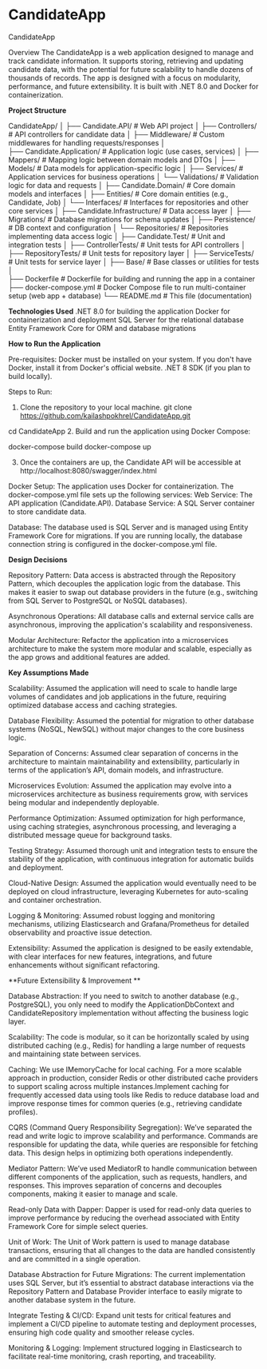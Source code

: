 # CandidateApp

CandidateApp

Overview
The CandidateApp is a web application designed to manage and track candidate information. It supports storing, retrieving and updating candidate data, with the potential for future scalability to handle dozens of thousands of records. The app is designed with a focus on modularity, performance, and future extensibility. It is built with .NET 8.0 and Docker for containerization.

**Project Structure**

CandidateApp/
│
├── Candidate.API/                # Web API project
│   ├── Controllers/              # API controllers for candidate data
│   ├── Middleware/               # Custom middlewares for handling requests/responses
│   
├── Candidate.Application/        # Application logic (use cases, services)
│   ├── Mappers/                  # Mapping logic between domain models and DTOs
│   ├── Models/                   # Data models for application-specific logic
│   ├── Services/                 # Application services for business operations
│   └── Validations/              # Validation logic for data and requests
│
├── Candidate.Domain/             # Core domain models and interfaces
│   ├── Entities/                 # Core domain entities (e.g., Candidate, Job)
│   └── Interfaces/               # Interfaces for repositories and other core services
│
├── Candidate.Infrastructure/     # Data access layer
│   ├── Migrations/               # Database migrations for schema updates
│   ├── Persistence/              # DB context and configuration
│   └── Repositories/             # Repositories implementing data access logic
│
├── Candidate.Test/               # Unit and integration tests
│   ├── ControllerTests/          # Unit tests for API controllers
│   ├── RepositoryTests/          # Unit tests for repository layer
│   ├── ServiceTests/             # Unit tests for service layer
│   ├── Base/                     # Base classes or utilities for tests
│   
├── Dockerfile                    # Dockerfile for building and running the app in a container
├── docker-compose.yml            # Docker Compose file to run multi-container setup (web app + database)
└── README.md                     # This file (documentation)


**Technologies Used**
.NET 8.0 for building the application
Docker for containerization and deployment
SQL Server for the relational database
Entity Framework Core for ORM and database migrations


**How to Run the Application**

Pre-requisites:
Docker must be installed on your system. If you don't have Docker, install it from Docker's official website.
.NET 8 SDK (if you plan to build locally).

Steps to Run:
1. Clone the repository to your local machine.
git clone https://github.com/kailashpokhrel/CandidateApp.git

cd CandidateApp
2. Build and run the application using Docker Compose:

docker-compose build
docker-compose up

3. Once the containers are up, the Candidate API will be accessible at 
http://localhost:8080/swagger/index.html

Docker Setup:
The application uses Docker for containerization. The docker-compose.yml file sets up the following services:
Web Service: The API application (Candidate.API).
Database Service: A SQL Server container to store candidate data.

Database:
The database used is SQL Server and is managed using Entity Framework Core for migrations. If you are running locally, the database connection string is configured in the docker-compose.yml file.


**Design Decisions**

Repository Pattern:
Data access is abstracted through the Repository Pattern, which decouples the application logic from the database. This makes it easier to swap out database providers in the future (e.g., switching from SQL Server to PostgreSQL or NoSQL databases).

Asynchronous Operations:
All database calls and external service calls are asynchronous, improving the application's scalability and responsiveness.

Modular Architecture:
Refactor the application into a microservices architecture to make the system more modular and scalable, especially as the app grows and additional features are added.


**Key Assumptions Made**

Scalability: Assumed the application will need to scale to handle large volumes of candidates and job applications in the future, requiring optimized database access and caching strategies.

Database Flexibility: Assumed the potential for migration to other database systems (NoSQL, NewSQL) without major changes to the core business logic.

Separation of Concerns: Assumed clear separation of concerns in the architecture to maintain maintainability and extensibility, particularly in terms of the application’s API, domain models, and infrastructure.

Microservices Evolution: Assumed the application may evolve into a microservices architecture as business requirements grow, with services being modular and independently deployable.

Performance Optimization: Assumed optimization for high performance, using caching strategies, asynchronous processing, and leveraging a distributed message queue for background tasks.

Testing Strategy: Assumed thorough unit and integration tests to ensure the stability of the application, with continuous integration for automatic builds and deployment.

Cloud-Native Design: Assumed the application would eventually need to be deployed on cloud infrastructure, leveraging Kubernetes for auto-scaling and container orchestration.

Logging & Monitoring: Assumed robust logging and monitoring mechanisms, utilizing Elasticsearch and Grafana/Prometheus for detailed observability and proactive issue detection.

Extensibility: Assumed the application is designed to be easily extendable, with clear interfaces for new features, integrations, and future enhancements without significant refactoring.


**Future Extensibility & Improvement **

Database Abstraction: If you need to switch to another database (e.g., PostgreSQL), you only need to modify the ApplicationDbContext and CandidateRepository implementation without affecting the business logic layer.

Scalability: The code is modular, so it can be horizontally scaled by using distributed caching (e.g., Redis) for handling a large number of requests and maintaining state between services.

Caching: We use IMemoryCache for local caching. For a more scalable approach in production, consider Redis or other distributed cache providers to support scaling across multiple instances.Implement caching for frequently accessed data using tools like Redis to reduce database load and improve response times for common queries (e.g., retrieving candidate profiles).


CQRS (Command Query Responsibility Segregation):
We’ve separated the read and write logic to improve scalability and performance. Commands are responsible for updating the data, while queries are responsible for fetching data. This design helps in optimizing both operations independently.

Mediator Pattern:
We’ve used MediatorR to handle communication between different components of the application, such as requests, handlers, and responses. This improves separation of concerns and decouples components, making it easier to manage and scale.

Read-only Data with Dapper:
Dapper is used for read-only data queries to improve performance by reducing the overhead associated with Entity Framework Core for simple select queries.

Unit of Work:
The Unit of Work pattern is used to manage database transactions, ensuring that all changes to the data are handled consistently and are committed in a single operation.


Database Abstraction for Future Migrations:
The current implementation uses SQL Server, but it’s essential to abstract database interactions via the Repository Pattern and Database Provider interface to easily migrate to another database system in the future.

Integrate Testing & CI/CD:
Expand unit tests for critical features and implement a CI/CD pipeline to automate testing and deployment processes, ensuring high code quality and smoother release cycles.

Monitoring & Logging:
Implement structured logging in Elasticsearch to facilitate real-time monitoring, crash reporting, and traceability.
